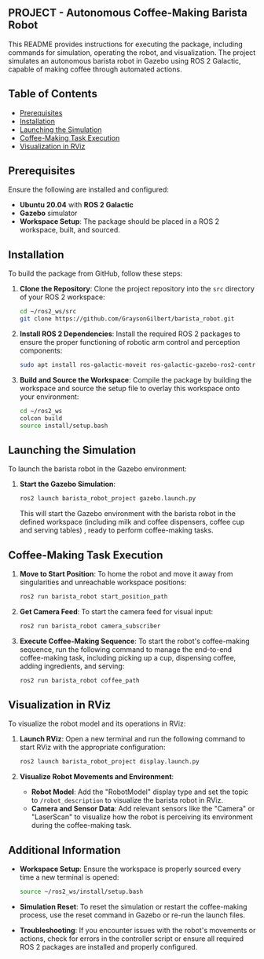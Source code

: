 ## PROJECT - Autonomous Coffee-Making Barista Robot

This README provides instructions for executing the package, including commands for simulation, operating the robot, and visualization. The project simulates an autonomous barista robot in Gazebo using ROS 2 Galactic, capable of making coffee through automated actions.

## Table of Contents

- [Prerequisites](#prerequisites)
- [Installation](#installation)
- [Launching the Simulation](#launching-the-simulation)
- [Coffee-Making Task Execution](#coffee-making-task-execution)
- [Visualization in RViz](#visualization-in-rviz)

## Prerequisites

Ensure the following are installed and configured:

- **Ubuntu 20.04** with **ROS 2 Galactic**
- **Gazebo** simulator
- **Workspace Setup**: The package should be placed in a ROS 2 workspace, built, and sourced.

## Installation

To build the package from GitHub, follow these steps:

1. **Clone the Repository**: Clone the project repository into the `src` directory of your ROS 2 workspace:

   ```bash
   cd ~/ros2_ws/src
   git clone https://github.com/GraysonGilbert/barista_robot.git
   ```

2. **Install ROS 2 Dependencies**: Install the required ROS 2 packages to ensure the proper functioning of robotic arm control and perception components:

   ```bash
   sudo apt install ros-galactic-moveit ros-galactic-gazebo-ros2-control ros-galactic-ros2-controllers
   ```

3. **Build and Source the Workspace**: Compile the package by building the workspace and source the setup file to overlay this workspace onto your environment:

   ```bash
   cd ~/ros2_ws
   colcon build
   source install/setup.bash
   ```

## Launching the Simulation

To launch the barista robot in the Gazebo environment:

1. **Start the Gazebo Simulation**:

   ```bash
   ros2 launch barista_robot_project gazebo.launch.py
   ```

   This will start the Gazebo environment with the barista robot in the defined workspace (including milk and coffee dispensers, coffee cup and serving tables) , ready to perform coffee-making tasks.

## Coffee-Making Task Execution

1. **Move to Start Position**: To home the robot and move it away from singularities and unreachable workspace positions:

   ```bash
   ros2 run barista_robot start_position_path
   ```

2. **Get Camera Feed**: To start the camera feed for visual input:

   ```bash
   ros2 run barista_robot camera_subscriber
   ```

3. **Execute Coffee-Making Sequence**: To start the robot's coffee-making sequence, run the following command to manage the end-to-end coffee-making task, including picking up a cup, dispensing coffee, adding ingredients, and serving:

   ```bash
   ros2 run barista_robot coffee_path
   ```

## Visualization in RViz

To visualize the robot model and its operations in RViz:

1. **Launch RViz**: Open a new terminal and run the following command to start RViz with the appropriate configuration:

   ```bash
   ros2 launch barista_robot_project display.launch.py
   ```

2. **Visualize Robot Movements and Environment**:

   - **Robot Model**: Add the "RobotModel" display type and set the topic to `/robot_description` to visualize the barista robot in RViz.
   - **Camera and Sensor Data**: Add relevant sensors like the "Camera" or "LaserScan" to visualize how the robot is perceiving its environment during the coffee-making task.

## Additional Information

- **Workspace Setup**: Ensure the workspace is properly sourced every time a new terminal is opened:

  ```bash
  source ~/ros2_ws/install/setup.bash
  ```

- **Simulation Reset**: To reset the simulation or restart the coffee-making process, use the reset command in Gazebo or re-run the launch files.

- **Troubleshooting**: If you encounter issues with the robot's movements or actions, check for errors in the controller script or ensure all required ROS 2 packages are installed and properly configured.

